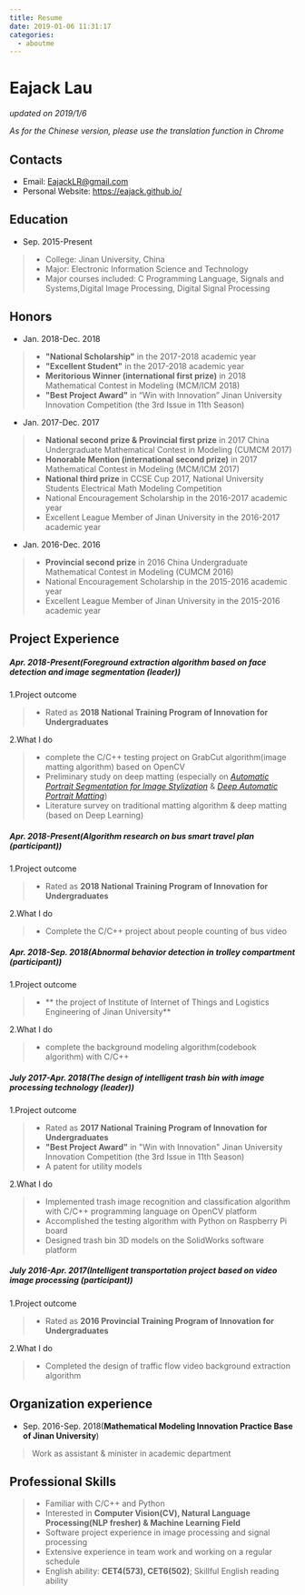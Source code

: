 ```yaml
---
title: Resume
date: 2019-01-06 11:31:17
categories:
  - aboutme
---
```


# Eajack Lau
*updated on 2019/1/6*

*As for the Chinese version, please use the translation function in Chrome*

## Contacts
- Email: EajackLR@gmail.com
- Personal Website: https://eajack.github.io/

## Education
- Sep. 2015-Present 
>* College: Jinan University, China
>* Major: Electronic Information Science and Technology
>* Major courses included: C Programming Language, Signals and Systems,Digital Image Processing, Digital Signal Processing

## Honors
* Jan. 2018-Dec. 2018
>* **"National Scholarship"** in the 2017-2018 academic year
>* **"Excellent Student"** in the 2017-2018 academic year
>* **Meritorious Winner (international first prize)** in 2018 Mathematical Contest in Modeling (MCM/ICM 2018)
>* **"Best Project Award"** in “Win with Innovation” Jinan University Innovation Competition (the 3rd Issue in 11th Season)

- Jan. 2017-Dec. 2017
>* **National second prize & Provincial first prize** in 2017 China Undergraduate Mathematical Contest in Modeling (CUMCM 2017)
>* **Honorable Mention (international second prize)** in 2017 Mathematical Contest in Modeling (MCM/ICM 2017)
>* **National third prize** in CCSE Cup 2017, National University Students Electrical Math Modeling Competition
>* National Encouragement Scholarship in the 2016-2017 academic year
>* Excellent League Member of Jinan University in the 2016-2017 academic year

- Jan. 2016-Dec. 2016
>* **Provincial second prize** in 2016 China Undergraduate Mathematical Contest in Modeling (CUMCM 2016)
>* National Encouragement Scholarship in the 2015-2016 academic year
>* Excellent League Member of Jinan University in the 2015-2016 academic year

## Project Experience

##### Apr. 2018-Present(Foreground extraction algorithm based on face detection and image segmentation (leader))

1.Project outcome
>* Rated as **2018 National Training Program of Innovation for Undergraduates**

 2.What I do
>* complete the C/C++ testing project on GrabCut algorithm(image matting algorithm) based on OpenCV
>* Preliminary study on deep matting (especially on [*Automatic Portrait Segmentation for Image Stylization*](http://xiaoyongshen.me/webpage_portrait/index.html) & [*Deep Automatic Portrait Matting*](http://www.cse.cuhk.edu.hk/leojia/projects/automatting/index.html))
>* Literature survey on traditional matting algorithm & deep matting (based on Deep Learning)

##### Apr. 2018-Present(Algorithm research on bus smart travel plan (participant))

1.Project outcome
>* Rated as **2018 National Training Program of Innovation for Undergraduates**
 
2.What I do
>* Complete the C/C++ project about  people counting of bus video

##### Apr. 2018-Sep. 2018(Abnormal behavior detection in trolley compartment (participant))

1.Project outcome
>* ** the project of Institute of Internet of Things and Logistics Engineering of Jinan University**

2.What I do
>* complete the background modeling algorithm(codebook algorithm) with C/C++

##### July 2017-Apr. 2018(The design of intelligent trash bin with image processing technology (leader))

1.Project outcome
>* Rated as **2017 National Training Program of Innovation for Undergraduates**
>* **"Best Project Award"** in "Win with Innovation" Jinan University Innovation Competition (the 3rd Issue in 11th Season)
>* A patent for utility models

2.What I do
>* Implemented trash image recognition and classification algorithm with C/C++ programming language on OpenCV platform
>* Accomplished the testing algorithm with Python on Raspberry Pi board
>* Designed trash bin 3D models on the SolidWorks software platform

##### July 2016-Apr. 2017(Intelligent transportation project based on video image processing (participant))

1.Project outcome
>* Rated as **2016 Provincial Training Program of Innovation for Undergraduates**

2.What I do
>* Completed the design of traffic flow video background extraction algorithm

## Organization experience
- Sep. 2016-Sep. 2018(**Mathematical Modeling Innovation Practice Base of Jinan University**)
> Work as assistant & minister in academic department

## Professional Skills
>* Familiar with C/C++ and Python
>* Interested in **Computer Vision(CV), Natural Language Processing(NLP fresher) & Machine Learning Field**
>* Software project experience in image processing and signal processing
>* Extensive experience in team work and working on a regular schedule
>* English ability: **CET4(573), CET6(502)**; Skillful English reading ability